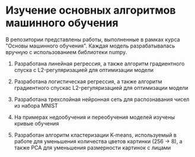 # Изучение основных алгоритмов машинного обучения

В репозитории представлены работы, выполненные в рамках курса "Основы машинного обучения". Каждая модель разрабатывалась вручную с использованием библиотеки numpy.

1. Разработана линейная регрессия, а также алгоритм градиентного спуска с L2-регуляризацией для оптимизации модели

2. Разработана логистическая регрессия, а также алгоритм градиентного спускас L2-регуляризацией для оптимизации модели

3. Разработана трехслойная нейронная сеть для распознавания чисел из набора MNIST

4. На примерах недообучения и переобучения моделей изучены кривые обучения

5. Разработан алгоритм кластеризации K-means, используемый в работе для уменьшения количества цветов картинки (256 -> 8), а также PCA для уменьшения размерности картинок с лицами
